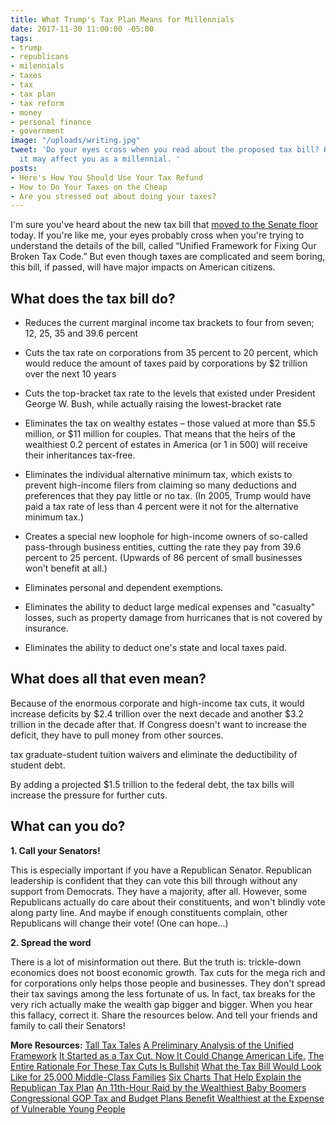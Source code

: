 ```yaml
---
title: What Trump's Tax Plan Means for Millennials
date: 2017-11-30 11:00:00 -05:00
tags:
- trump
- republicans
- milennials
- taxes
- tax
- tax plan
- tax reform
- money
- personal finance
- government
image: "/uploads/writing.jpg"
tweet: 'Do your eyes cross when you read about the proposed tax bill? Here''s how
  it may affect you as a millennial. '
posts:
- Here's How You Should Use Your Tax Refund
- How to Do Your Taxes on the Cheap
- Are you stressed out about doing your taxes?
---
```


I'm sure you've heard about the new tax bill that [moved to the Senate floor](https://www.nytimes.com/2017/11/30/us/politics/tax-overhaul-senate-debate.html) today. If you're like me, your eyes probably cross when you're trying to understand the details of the bill, called “Unified Framework for Fixing Our Broken Tax Code.” But even though taxes are complicated and seem boring, this bill, if passed, will have major impacts on American citizens.

## What does the tax bill do?

* Reduces the current marginal income tax brackets to four from seven; 12, 25, 35 and 39.6 percent

* Cuts the tax rate on corporations from 35 percent to 20 percent, which would reduce the amount of taxes paid by corporations by $2 trillion over the next 10 years

* Cuts the top-bracket tax rate to the levels that existed under President George W. Bush, while actually raising the lowest-bracket rate

* Eliminates the tax on wealthy estates – those valued at more than $5.5 million, or $11 million for couples. That means that the heirs of the wealthiest 0.2 percent of estates in America (or 1 in 500) will receive their inheritances tax-free.

* Eliminates the individual alternative minimum tax, which exists to prevent high-income filers from claiming so many deductions and preferences that they pay little or no tax. (In 2005, Trump would have paid a tax rate of less than 4 percent were it not for the alternative minimum tax.)

* Creates a special new loophole for high-income owners of so-called pass-through business entities, cutting the rate they pay from 39.6 percent to 25 percent. (Upwards of 86 percent of small businesses won't benefit at all.)

* Eliminates personal and dependent exemptions.

* Eliminates the ability to deduct large medical expenses and "casualty" losses, such as property damage from hurricanes that is not covered by insurance.

* Eliminates the ability to deduct one's state and local taxes paid.

## What does all that even mean?

Because of the enormous corporate and high-income tax cuts, it would increase deficits by $2.4 trillion over the next decade and another $3.2 trillion in the decade after that. If Congress doesn't want to increase the deficit, they have to pull money from other sources.

tax graduate-student tuition waivers and eliminate the deductibility of student debt.

By adding a projected $1.5 trillion to the federal debt, the tax bills will increase the pressure for further cuts.

## What can you do?

**1. Call your Senators!**

This is especially important if you have a Republican Senator. Republican leadership is confident that they can vote this bill through without any support from Democrats. They have a majority, after all. However, some Republicans actually do care about their constituents, and won't blindly vote along party line. And maybe if enough constituents complain, other Republicans will change their vote! (One can hope...)

**2. Spread the word**

There is a lot of misinformation out there. But the truth is: trickle-down economics does not boost economic growth. Tax cuts for the mega rich and for corporations only helps those people and businesses. They don't spread their tax savings among the less fortunate of us. In fact, tax breaks for the very rich actually make the wealth gap bigger and bigger. When you hear this fallacy, correct it. Share the resources below. And tell your friends and family to call their Senators!

**More Resources:**
[Tall Tax Tales](https://www.usnews.com/opinion/economic-intelligence/articles/2017-10-02/donald-trump-and-the-gop-are-trumpeting-tax-reform-that-benefits-the-rich)
[A Preliminary Analysis of the Unified Framework](http://www.taxpolicycenter.org/publications/preliminary-analysis-unified-framework)
[It Started as a Tax Cut. Now It Could Change American Life.](https://mobile.nytimes.com/2017/11/29/business/republican-tax-cut.html?_r=0&referer=http%3A%2F%2Fm.facebook.com)
[The Entire Rationale For These Tax Cuts Is Bullshit](https://splinternews.com/the-entire-rationale-for-these-tax-cuts-is-bullshit-1819135455)
[What the Tax Bill Would Look Like for 25,000 Middle-Class Families](https://www.nytimes.com/interactive/2017/11/28/upshot/what-the-tax-bill-would-look-like-for-25000-middle-class-families.html?hp&action=click&pgtype=Homepage&clickSource=g-artboard\+g-artboard-v3&module=b-lede-package-region&region=top-news&WT.nav=top-news)
[Six Charts That Help Explain the Republican Tax Plan](https://www.nytimes.com/interactive/2017/09/27/us/politics/six-charts-to-explain-the-republican-tax-plan.html?_r=0)
[An 11th-Hour Raid by the Wealthiest Baby Boomers](https://www.theatlantic.com/politics/archive/2017/11/young-people-will-foot-the-bill-for-the-gops-tax-plan/547097/?utm_source=atlfb)
[Congressional GOP Tax and Budget Plans Benefit Wealthiest at the Expense of Vulnerable Young People](http://genprogress.org/voices/2017/11/22/45990/congressional-gop-tax-budget-plans-benefit-wealthiest-expense-vulnerable-young-people/)